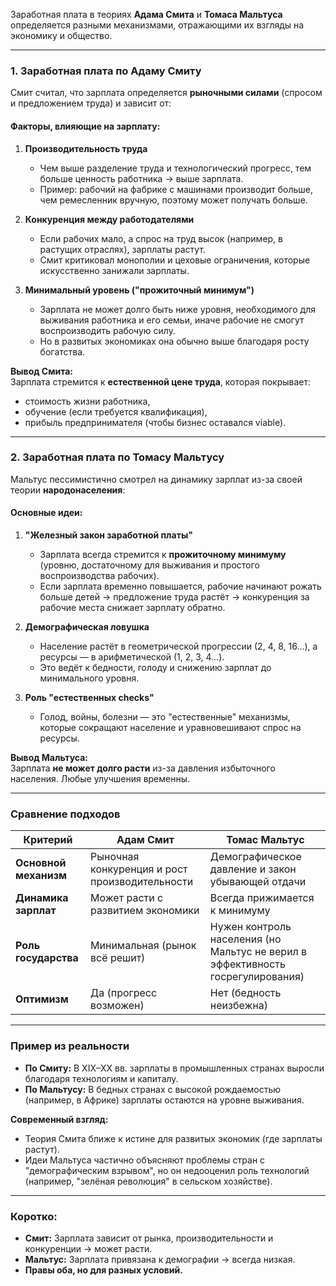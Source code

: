 Заработная плата в теориях **Адама Смита** и **Томаса Мальтуса** определяется разными механизмами, отражающими их взгляды на экономику и общество.  

---

### **1. Заработная плата по Адаму Смиту**  
Смит считал, что зарплата определяется **рыночными силами** (спросом и предложением труда) и зависит от:  

#### **Факторы, влияющие на зарплату:**  
1. **Производительность труда**  
   - Чем выше разделение труда и технологический прогресс, тем больше ценность работника → выше зарплата.  
   - Пример: рабочий на фабрике с машинами производит больше, чем ремесленник вручную, поэтому может получать больше.  

2. **Конкуренция между работодателями**  
   - Если рабочих мало, а спрос на труд высок (например, в растущих отраслях), зарплаты растут.  
   - Смит критиковал монополии и цеховые ограничения, которые искусственно занижали зарплаты.  

3. **Минимальный уровень ("прожиточный минимум")**  
   - Зарплата не может долго быть ниже уровня, необходимого для выживания работника и его семьи, иначе рабочие не смогут воспроизводить рабочую силу.  
   - Но в развитых экономиках она обычно выше благодаря росту богатства.  

**Вывод Смита:**  
Зарплата стремится к **естественной цене труда**, которая покрывает:  
- стоимость жизни работника,  
- обучение (если требуется квалификация),  
- прибыль предпринимателя (чтобы бизнес оставался viable).  

---

### **2. Заработная плата по Томасу Мальтусу**  
Мальтус пессимистично смотрел на динамику зарплат из-за своей теории **народонаселения**:  

#### **Основные идеи:**  
1. **"Железный закон заработной платы"**  
   - Зарплата всегда стремится к **прожиточному минимуму** (уровню, достаточному для выживания и простого воспроизводства рабочих).  
   - Если зарплата временно повышается, рабочие начинают рожать больше детей → предложение труда растёт → конкуренция за рабочие места снижает зарплату обратно.  

2. **Демографическая ловушка**  
   - Население растёт в геометрической прогрессии (2, 4, 8, 16…), а ресурсы — в арифметической (1, 2, 3, 4…).  
   - Это ведёт к бедности, голоду и снижению зарплат до минимального уровня.  

3. **Роль "естественных checks"**  
   - Голод, войны, болезни — это "естественные" механизмы, которые сокращают население и уравновешивают спрос на ресурсы.  

**Вывод Мальтуса:**  
Зарплата **не может долго расти** из-за давления избыточного населения. Любые улучшения временны.  

---

### **Сравнение подходов**  
| Критерий               | Адам Смит                          | Томас Мальтус                     |  
|-------------------------|-----------------------------------|-----------------------------------|  
| **Основной механизм**   | Рыночная конкуренция и рост производительности | Демографическое давление и закон убывающей отдачи |  
| **Динамика зарплат**    | Может расти с развитием экономики | Всегда прижимается к минимуму     |  
| **Роль государства**    | Минимальная (рынок всё решит)     | Нужен контроль населения (но Мальтус не верил в эффективность госрегулирования) |  
| **Оптимизм**           | Да (прогресс возможен)            | Нет (бедность неизбежна)          |  

---

### **Пример из реальности**  
- **По Смиту:** В XIX–XX вв. зарплаты в промышленных странах выросли благодаря технологиям и капиталу.  
- **По Мальтусу:** В бедных странах с высокой рождаемостью (например, в Африке) зарплаты остаются на уровне выживания.  

**Современный взгляд:**  
- Теория Смита ближе к истине для развитых экономик (где зарплаты растут).  
- Идеи Мальтуса частично объясняют проблемы стран с "демографическим взрывом", но он недооценил роль технологий (например, "зелёная революция" в сельском хозяйстве).  

---

### **Коротко:**  
- **Смит:** Зарплата зависит от рынка, производительности и конкуренции → может расти.  
- **Мальтус:** Зарплата привязана к демографии → всегда низкая.  
- **Правы оба, но для разных условий.**